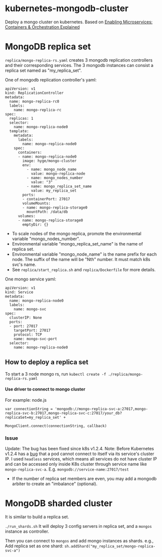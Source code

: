 # kubernetes-mongodb-cluster
Deploy a mongo cluster on kubernetes. 
Based on [Enabling Microservices: Containers & Orchestration Explained](https://www.mongodb.com/collateral/microservices-containers-and-orchestration-explained)

# MongoDB replica set

`replica/mongo-replica-rs.yaml` creates 3 mongodb replication controllers and their corresponding services. The 3 mongodb instances can consist a replica set named as "my_replica_set". 

One of mongodb replication controller's yaml:
```
apiVersion: v1
kind: ReplicationController
metadata:
  name: mongo-replica-rc0
  labels:
    name: mongo-replica-rc
spec:
  replicas: 1
  selector:
    name: mongo-replica-node0
  template:
    metadata:
      labels:
        name: mongo-replica-node0
    spec:
      containers:
      - name: mongo-replica-node0
        image: hyge/mongo-cluster
        env:
          - name: mongo_node_name
            value: mongo-replica-node
          - name: mongo_nodes_number
            value: "3"
          - name: mongo_replica_set_name
            value: my_replica_set
        ports:
        - containerPort: 27017
        volumeMounts:
        - name: mongo-replica-storage0
          mountPath: /data/db
      volumes:
      - name: mongo-replica-storage0
        emptyDir: {}
```
* To scale nodes of the mongo replica, promote the environmental variable "mongo_nodes_number". 
* Environmental variable "mongo_replica_set_name" is the name of replica set.
* Environmental variable "mongo_node_name" is the name prefix for each node. The suffix of the name will be "Nth" number. It must match k8s svc's name.
* See `replica/start_replica.sh` and `replica/Dockerfile` for more details.

One mongo service yaml:
```
apiVersion: v1
kind: Service
metadata:
  name: mongo-replica-node0
  labels:
    name: mongo-svc
spec:
  clusterIP: None
  ports:
  - port: 27017
    targetPort: 27017
    protocol: TCP
    name: mongo-svc-port
  selector:
    name: mongo-replica-node0
```

## How to deploy a replica set

To start a 3 node mongo rs, run 
`kubectl create -f ./replica/mongo-replica-rs.yaml`

#### Use driver to connect to mongo cluster

For example: node.js
```
var connectionString = 'mongodb://mongo-replica-svc-a:27017,mongo-replica-svc-b:27017,mongo-replica-svc-c:27017/your_db?replicaSet=my_replica_set' +

MongoClient.connect(connectionString, callback)
```

### Issue

Update: The bug has been fixed since k8s v1.2.4.
Note: Before Kubernetes v1.2.4 has a [bug](https://github.com/kubernetes/kubernetes/issues/19930) that a pod cannot connect to itself via its service's cluster IP. I used `headless` services, which means all services do not have cluster IP and can be accessed only inside K8s cluster through service name like `mongo-replica-svc-a`. E.g. `mongodb://service-name:27017/test`
* If the number of replica set members are even, you may add a mongodb arbiter to create an "imbalance" (optional).

# MongoDB sharded cluster

It is similar to build a replica set.

`./run_shards.sh` 
It will deploy 3 config servers in replica set, and a `mongos` instance as controller.

Then you can connect to `mongos` and add mongo instances as shards. e.g., Add replica set as one shard: `sh.addShard("my_replica_set/mongo-replica-svc-a")`
